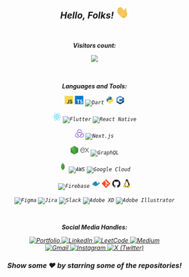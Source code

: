 <h2 align='center'> <i>Hello, Folks! <img src="./wave.gif" width="30px" height= "30px"></h2>

<!-- ![Sahil_Sign_banner](./sahil_signature.png) -->
<!-- <br/> -->
<!-- <img src="./sahil_banner.svg" width="200%"> -->
<!-- [![Sahil's github activity graph](https://github-readme-activity-graph.vercel.app/graph?username=Mohammad-Sahil&bg_color=0d2235&color=70718f&line=0d0e35&point=63dffe&area=true&hide_border=true)](https://github.com/Mohammad-Sahil/github-readme-activity-graph) -->
<!-- <hr/> -->
<br/>
<p align="center"><strong>Visitors count:</strong></p>
  <!-- <meta http-equiv="refresh" content="0.6"> -->
<p align="center"> 
  <img src="https://profile-counter.glitch.me/Mohammad-Sahil/count.svg" />
</p>
<br/>
<div align="center">
<p><strong>Languages and Tools:</strong></p>

<code><img height="20" src="https://raw.githubusercontent.com/devicons/devicon/master/icons/javascript/javascript-original.svg" alt="JavaScript"></code>
<code><img height="20" src="https://raw.githubusercontent.com/devicons/devicon/master/icons/typescript/typescript-original.svg" alt="TypeScript"></code>
<code><img height="20" src="https://cdn.jsdelivr.net/gh/devicons/devicon/icons/dart/dart-original.svg" alt="Dart"></code>
<code><img height="20" src="https://raw.githubusercontent.com/devicons/devicon/master/icons/python/python-original.svg" alt="Python"></code>
<code><img height="20" src="https://raw.githubusercontent.com/devicons/devicon/master/icons/cplusplus/cplusplus-original.svg" alt="C++"></code>

<code><img height="20" src="https://raw.githubusercontent.com/devicons/devicon/master/icons/react/react-original.svg" alt="React"></code>
<code><img height="20" src="https://cdn.jsdelivr.net/gh/devicons/devicon/icons/flutter/flutter-original.svg" alt="Flutter"></code>
<code><img height="20" src="https://cdn.jsdelivr.net/gh/devicons/devicon/icons/react/react-original.svg" alt="React Native"></code> <!-- React Native shares React logo -->

<code><img height="20" src="https://raw.githubusercontent.com/devicons/devicon/master/icons/redux/redux-original.svg" alt="Redux"></code>
<code><img height="20" src="https://cdn.jsdelivr.net/gh/devicons/devicon/icons/nextjs/nextjs-original.svg" alt="Next.js"></code>

<code><img height="20" src="https://raw.githubusercontent.com/devicons/devicon/master/icons/nodejs/nodejs-original.svg" alt="Node.js"></code>
<code><img height="20" src="https://raw.githubusercontent.com/devicons/devicon/master/icons/express/express-original.svg" alt="Express.js"></code>
<code><img height="20" src="https://cdn.jsdelivr.net/gh/devicons/devicon/icons/graphql/graphql-plain.svg" alt="GraphQL"></code>

<code><img height="20" src="https://raw.githubusercontent.com/devicons/devicon/master/icons/mongodb/mongodb-original.svg" alt="MongoDB"></code>
<code><img height="20" src="https://cdn.jsdelivr.net/gh/devicons/devicon/icons/amazonwebservices/amazonwebservices-original.svg" alt="AWS"></code>
<code><img height="20" src="https://cdn.jsdelivr.net/gh/devicons/devicon/icons/googlecloud/googlecloud-original.svg" alt="Google Cloud"></code>

<code><img height="20" src="https://cdn.jsdelivr.net/gh/devicons/devicon/icons/firebase/firebase-plain.svg" alt="Firebase"></code>
<code><img height="20" src="https://raw.githubusercontent.com/devicons/devicon/master/icons/docker/docker-original.svg" alt="Docker"></code>
<code><img height="20" src="https://raw.githubusercontent.com/devicons/devicon/master/icons/git/git-original.svg" alt="Git"></code>
<code><img height="20" src="https://raw.githubusercontent.com/devicons/devicon/master/icons/github/github-original.svg" alt="GitHub"></code>
<code><img height="20" src="https://raw.githubusercontent.com/devicons/devicon/master/icons/linux/linux-original.svg" alt="Linux"></code>

<code><img height="20" src="https://cdn.jsdelivr.net/gh/devicons/devicon/icons/figma/figma-original.svg" alt="Figma"></code>
<code><img height="20" src="https://cdn.jsdelivr.net/gh/devicons/devicon/icons/jira/jira-original.svg" alt="Jira"></code>
<code><img height="20" src="https://cdn.jsdelivr.net/gh/devicons/devicon/icons/slack/slack-original.svg" alt="Slack"></code>
<code><img height="20" src="https://cdn.worldvectorlogo.com/logos/adobe-xd.svg" alt="Adobe XD"></code>
<code><img height="20" src="https://cdn.worldvectorlogo.com/logos/adobe-illustrator-cc-icon.svg" alt="Adobe Illustrator"></code>


</div>
<br/>
<div align="center">

<p><strong>Social Media Handles:</strong></p>
<a href="https://tsharpsahil.vercel.app/" target="_blank">
  <img src="https://img.shields.io/badge/tsharpsahil.vercel.app-0D4B89?style=flat-square&logo=React&logoColor=white" alt="Portfolio">
</a>
<a href="https://www.linkedin.com/in/tsharpsahilemeja/" target="_blank">
  <img src="https://img.shields.io/badge/-tsharpsahilemeja-blue?style=flat-square&logo=LinkedIn&logoColor=white" alt="LinkedIn">
</a>
<a href="https://leetcode.com/tsharpsahil/" target="_blank">
  <img src="https://img.shields.io/badge/-LeetCode-FFA116?style=flat-square&logo=LeetCode&logoColor=black" alt="LeetCode">
</a>
<a href="https://tsharpsahil.medium.com/" target="_blank">
  <img src="https://img.shields.io/badge/tsharpsahil-12100E?style=flat-square&logo=Medium&logoColor=white" alt="Medium">
</a>
<br/>
<a href="mailto:tsharpsahil@gmail.com" target="_blank">
  <img src="https://img.shields.io/badge/-tsharpsahil@gmail.com-d14836?style=flat-square&logo=Gmail&logoColor=white" alt="Gmail">
</a>
<a href="https://www.instagram.com/tsharpsahil/" target="_blank">
  <img src="https://img.shields.io/badge/-tsharpsahil-e4405f?style=flat-square&logo=Instagram&logoColor=white" alt="Instagram">
</a>
<a href="https://twitter.com/tsharpsahil/" target="_blank">
  <img src="https://img.shields.io/badge/-tsharpsahil-000000?style=flat-square&logo=X&logoColor=white" alt="X (Twitter)">
</a>
<br/>
<div align="center"></div>

 
 ### Show some ❤️ by starring some of the repositories!

</div>
